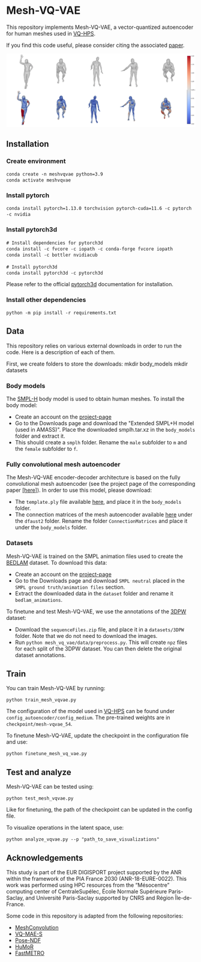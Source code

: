 # Mesh-VQ-VAE

This repository implements Mesh-VQ-VAE, a vector-quantized autoencoder for human meshes used in [VQ-HPS](https://g-fiche.github.io/research-pages/vqhps/).

If you find this code useful, please consider citing the associated [paper](https://g-fiche.github.io/research-pages/vqhps/).

![Mesh-VQ-VAE](images/reconstruction.png)

## Installation

### Create environment

    conda create -n meshvqvae python=3.9
    conda activate meshvqvae


### Install pytorch

    conda install pytorch=1.13.0 torchvision pytorch-cuda=11.6 -c pytorch -c nvidia


### Install pytorch3d

    # Install dependencies for pytorch3d
    conda install -c fvcore -c iopath -c conda-forge fvcore iopath
    conda install -c bottler nvidiacub

    # Install pytorch3d
    conda install pytorch3d -c pytorch3d

Please refer to the official [pytorch3d](https://github.com/facebookresearch/pytorch3d/blob/main/INSTALL.md) documentation for installation.

### Install other dependencies

    python -m pip install -r requirements.txt


## Data

This repository relies on various external downloads in order to run the code. Here is a description of each of them.

First, we create folders to store the downloads:
    mkdir body_models
    mkdir datasets

### Body models

The [SMPL-H](https://mano.is.tue.mpg.de/index.html) body model is used to obtain human meshes. To install the body model:
- Create an account on the [project-page](https://mano.is.tue.mpg.de/index.html)
- Go to the Downloads page and download the "Extended SMPL+H model (used in AMASS)". Place the downloaded smplh.tar.xz in the ```body_models``` folder and extract it.
- This should create a ```smplh``` folder. Rename the ```male``` subfolder to ```m``` and the ```female``` subfolder to ```f```.

### Fully convolutional mesh autoencoder

The Mesh-VQ-VAE encoder-decoder architecture is based on the fully convolutional mesh autoencoder (see the project page of the corresponding paper [[here]](https://zhouyisjtu.github.io/project_vcmeshcnn/vcmeshcnn.html)). In order to use this model, please download:
- The ```template.ply``` file available [here](https://github.com/papagina/MeshConvolution/tree/master/data/DFAUST), and place it in the ```body_models``` folder.
- The connection matrices of the mesh autoencoder available [here](https://github.com/papagina/MeshConvolution/tree/master/train/0223_GraphAE27_compare/connections) under the ```dfaust2``` folder. Rename the folder ```ConnectionMatrices``` and place it under the ```body_models``` folder.

### Datasets

Mesh-VQ-VAE is trained on the SMPL animation files used to create the [BEDLAM](https://bedlam.is.tue.mpg.de/index.html) dataset. To download this data:
- Create an account on the [project-page](https://bedlam.is.tue.mpg.de/index.html)
- Go to the Downloads page and download ```SMPL neutral``` placed in the ```SMPL ground truth/animation files``` section.
- Extract the downloaded data in the ```dataset``` folder and rename it ```bedlam_animations```.

To finetune and test Mesh-VQ-VAE, we use the annotations of the [3DPW](https://virtualhumans.mpi-inf.mpg.de/3DPW/) dataset:
- Download the ```sequenceFiles.zip``` file, and place it in a ```datasets/3DPW``` folder. Note that we do not need to download the images.
- Run ```python mesh_vq_vae/data/preprocess.py```. This will create ```npz``` files for each split of the 3DPW dataset. You can then delete the original dataset annotations.


## Train

You can train Mesh-VQ-VAE by running:

    python train_mesh_vqvae.py

The configuration of the model used in [VQ-HPS](https://g-fiche.github.io/research-pages/vqhps/) can be found under ```config_autoencoder/config_medium```. The pre-trained weights are in ```checkpoint/mesh-vqvae_54```.

To finetune Mesh-VQ-VAE, update the checkpoint in the configuration file and use:

    python finetune_mesh_vq_vae.py


## Test and analyze

Mesh-VQ-VAE can be tested using:

    python test_mesh_vqvae.py

Like for finetuning, the path of the checkpoint can be updated in the config file.

To visualize operations in the latent space, use:

    python analyze_vqvae.py --p "path_to_save_visualizations"


## Acknowledgements

This study is part of the EUR DIGISPORT project supported by the ANR within the framework of the PIA France 2030 (ANR-18-EURE-0022). This work was performed using HPC resources from the “Mésocentre” computing center of CentraleSupélec, École Normale Supérieure Paris-Saclay, and Université Paris-Saclay supported by CNRS and Région Île-de-France.

Some code in this repository is adapted from the following repositories:
- [MeshConvolution](https://github.com/papagina/MeshConvolution)
- [VQ-MAE-S](https://github.com/samsad35/VQ-MAE-S-code)
- [Pose-NDF](https://github.com/garvita-tiwari/PoseNDF/tree/version2)
- [HuMoR](https://github.com/davrempe/humor)
- [FastMETRO](https://github.com/postech-ami/FastMETRO)
